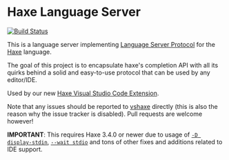 # Haxe Language Server

[![Build Status](https://travis-ci.org/vshaxe/haxe-languageserver.svg?branch=master)](https://travis-ci.org/vshaxe/haxe-languageserver)

This is a language server implementing [Language Server Protocol](https://github.com/Microsoft/language-server-protocol) for the [Haxe](http://haxe.org/) language.

The goal of this project is to encapsulate haxe's completion API with all its quirks behind a solid and easy-to-use protocol that can be used by any editor/IDE.

Used by our new [Haxe Visual Studio Code Extension](https://github.com/vshaxe/vshaxe).

Note that any issues should be reported to [vshaxe](https://github.com/vshaxe/vshaxe) directly (this is also the reason why the issue tracker is disabled). Pull requests are welcome however!

**IMPORTANT**: This requires Haxe 3.4.0 or newer due to usage of [`-D display-stdin`](https://github.com/HaxeFoundation/haxe/pull/5120),
[`--wait stdio`](https://github.com/HaxeFoundation/haxe/pull/5188) and tons of other fixes and additions related to IDE support.